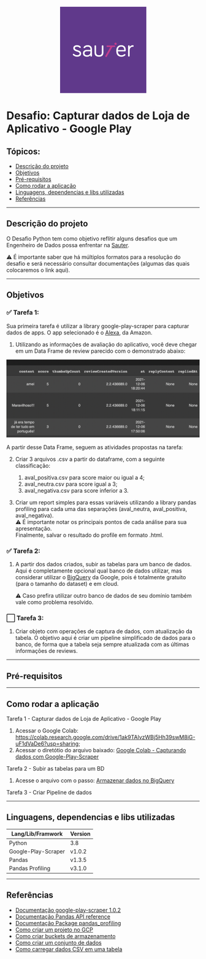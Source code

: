 
<center>

![Logo Sauter](https://raw.githubusercontent.com/cicerooficial/desafio-case-python-sauter/main/img/logo_sauter.png)

</center>

# Desafio: Capturar dados de Loja de Aplicativo - Google Play

## Tópicos:
- [Descrição do projeto](#descrição-do-projeto)
- [Objetivos](#objetivos)
- [Pré-requisitos](#pré-requisitos)
- [Como rodar a aplicação](#como-rodar-a-aplicação)
- [Linguagens, dependencias e libs utilizadas](#linguagens-dependencias-e-libs-utilizadas)
- [Referências](#referências)

------

## Descrição do projeto
O Desafio Python tem como objetivo reflitir alguns desafios que um Engenheiro de Dados possa enfrentar na [Sauter](https://sauter.digital/).

⚠ É importante saber que há múltiplos formatos para a resolução do desafio e será necessário consultar documentações (algumas das quais colocaremos o link aqui).

------

## Objetivos

### ✅ Tarefa 1: 
Sua primeira tarefa é utilizar a library google-play-scraper para capturar dados de apps.
O app selecionado é o [Alexa](https://play.google.com/store/apps/details?id=com.amazon.dee.app), da Amazon.

1. Utilizando as informações de avaliação do aplicativo, você deve chegar em um Data Frame de review parecido com o demonstrado abaixo:

![DataFrame_Example](https://raw.githubusercontent.com/cicerooficial/desafio-case-python-sauter/main/img/df_example.png)

A partir desse Data Frame, seguem as atividades propostas na tarefa:

2.  Criar 3 arquivos .csv a partir do dataframe, com a seguinte classificação:
    1. aval_positiva.csv para score maior ou igual a 4; 
    2. aval_neutra.csv para score igual a 3;
    3. aval_negativa.csv para score inferior a 3.

3.  Criar um report simples para essas variáveis utilizando a library pandas profiling para
cada uma das separações (aval_neutra, aval_positiva, aval_negativa). </br>
⚠ É importante notar os principais pontos de cada análise para sua apresentação.</br>
Finalmente, salvar o resultado do profile em formato .html.

### ✅ Tarefa 2: 
1. A partir dos dados criados, subir as tabelas para um banco de dados.
 Aqui é completamente opcional qual banco de dados utilizar, mas considerar utilizar o [BigQuery](https://cloud.google.com/bigquery/docs/tables) da Google, pois é totalmente gratuito (para o tamanho do dataset) e em cloud.

    ⚠ Caso prefira utilizar outro banco de dados de seu domínio também vale como problema resolvido.

### ⬜ Tarefa 3: 
1. Criar objeto com operações de captura de dados, com atualização da tabela. O objetivo aqui é criar um pipeline simplificado de dados para o banco, de forma que a tabela seja sempre atualizada com as últimas informações de reviews.

------

## Pré-requisitos


------

## Como rodar a aplicação

Tarefa 1 - Capturar dados de Loja de Aplicativo - Google Play
1. Acessar o Google Colab: https://colab.research.google.com/drive/1ak9TAlvzWBj5Hh39swM8iG-uF1dVaDe6?usp=sharing;
2. Acessar o diretótio do arquivo baixado: 
[Google Colab - Capturando dados com Google-Play-Scraper](https://github.com/cicerooficial/desafio-case-python-sauter/blob/main/google_play_scraper_alexa.ipynb)

Tarefa 2 - Subir as tabelas para um BD
1. Acesse o arquivo com o passo: [Armazenar dados no BigQuery](https://github.com/cicerooficial/desafio-case-python-sauter/blob/main/Armazenar_dados_no_BigQuery.md)

Tarefa 3 - Criar Pipeline de dados

------

## Linguagens, dependencias e libs utilizadas

|Lang/Lib/Framwork    |Version          |
|---------------------|---------        |
|Python               |3.8              |
|Google-Play-Scraper  |v1.0.2           |
|Pandas               |v1.3.5           |
|Pandas Profiling     |v3.1.0           |

------
## Referências

- [Documentação google-play-scraper 1.0.2](https://pypi.org/project/google-play-scraper/)
- [Documentação Pandas API reference](https://pandas.pydata.org/docs/reference/)
- [Documentação Package pandas_profiling](https://pandas-profiling.github.io/pandas-profiling/docs/master/index.html)
- [Como criar um projeto no GCP](https://cloud.google.com/resource-manager/docs/creating-managing-projects?hl=pt-br&visit_id=637763797785493881-2801279509&rd=1#creating_a_project)
- [Como criar buckets de armazenamento](https://cloud.google.com/storage/docs/creating-buckets#storage-create-bucket-gsutil)
- [Como criar um conjunto de dados](https://cloud.google.com/bigquery/docs/datasets#create-dataset)
- [Como carregar dados CSV em uma tabela](https://cloud.google.com/bigquery/docs/loading-data-cloud-storage-csv#loading_csv_data_into_a_table)